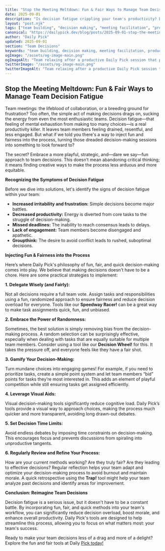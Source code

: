 ```yaml
---
title: "Stop the Meeting Meltdown: Fun & Fair Ways to Manage Team Decision Fatigue"
date: 2025-09-01
description: "Is decision fatigue crippling your team's productivity? Discover fun, fair, and quick methods to make team choices easier, boosting morale and efficiency. Learn how to leverage Daily Pick's tools for a smoother workflow!"
layout: "post.njk"
tags: ["team building", "decision making", "meeting facilitation", "productivity", "agile", "remote work", "workplace culture"]
canonical: "https://dailypick.dev/blog/posts/2025-09-01-stop-the-meeting-meltdown-fun-fair-ways-to-manage-team-decision-fatigue/"
author: "Daily Pick"
updated: 2025-09-01
section: "Team Decisions"
keywords: "team building, decision making, meeting facilitation, productivity, agile, remote work, workplace culture"
ogImage: "/assets/og-image-main.png"
ogImageAlt: "Team relaxing after a productive Daily Pick session that prevented decision fatigue"
twitterImage: "/assets/og-image-main.png"
twitterImageAlt: "Team relaxing after a productive Daily Pick session that prevented decision fatigue"
---
```


## Stop the Meeting Meltdown: Fun & Fair Ways to Manage Team Decision Fatigue

Team meetings: the lifeblood of collaboration, or a breeding ground for frustration?  Too often, the simple act of making decisions drags on, sucking the energy from even the most enthusiastic teams.  Decision fatigue—that feeling of mental exhaustion from making too many choices—is a real productivity killer. It leaves team members feeling drained, resentful, and less engaged. But what if we told you there's a way to inject fun and fairness into the process, turning those dreaded decision-making sessions into something to look forward to?

The secret?  Embrace a more playful, strategic, and—dare we say—fun approach to team decisions. This doesn’t mean abandoning critical thinking; it means finding creative ways to make the process less arduous and more equitable.

**Recognizing the Symptoms of Decision Fatigue**

Before we dive into solutions, let's identify the signs of decision fatigue within your team:

* **Increased irritability and frustration:**  Simple decisions become major battles.
* **Decreased productivity:**  Energy is diverted from core tasks to the struggle of decision-making.
* **Missed deadlines:**  The inability to reach consensus leads to delays.
* **Lack of engagement:** Team members become disengaged and apathetic.
* **Groupthink:**  The desire to avoid conflict leads to rushed, suboptimal decisions.

**Injecting Fun & Fairness into the Process**

Here’s where Daily Pick's philosophy of fun, fair, and quick decision-making comes into play.  We believe that making decisions doesn't have to be a chore. Here are some practical strategies to implement:

**1. Delegate Wisely (and Fairly):**

Not all decisions require a full team vote.  Assign tasks and responsibilities using a fun, randomized approach to ensure fairness and reduce decision overload for everyone.  Tools like our **Speedway Racer!** can be a great way to make task assignments quick, fun, and unbiased.

**2. Embrace the Power of Randomness:**

Sometimes, the best solution is simply removing bias from the decision-making process.  A random selection can be surprisingly effective, especially when dealing with tasks that are equally suitable for multiple team members.  Consider using a tool like our **Decision Wheel!** for this.  It takes the pressure off, and everyone feels like they have a fair shot.

**3. Gamify Your Decision-Making:**

Turn mundane choices into engaging games!  For example, if you need to prioritize tasks, create a simple point system and let team members “bid” points for tasks they’re most interested in.  This adds an element of playful competition while still ensuring tasks get assigned efficiently.

**4. Leverage Visual Aids:**

Visual decision-making tools significantly reduce cognitive load.  Daily Pick’s tools provide a visual way to approach choices, making the process much quicker and more transparent, avoiding long drawn-out debates.

**5. Set Decision Time Limits:**

Avoid endless debates by imposing time constraints on decision-making. This encourages focus and prevents discussions from spiraling into unproductive tangents.


**6. Regularly Review and Refine Your Process:**

How are your current methods working?  Are they truly fair?  Are they leading to effective decisions? Regular reflection helps your team adapt and optimize your decision-making process to avoid burnout and maintain morale.  A quick retrospective using the **Trap!** tool might help your team analyze past decisions and identify areas for improvement.


**Conclusion:  Reimagine Team Decisions**

Decision fatigue is a serious issue, but it doesn't have to be a constant battle. By incorporating fun, fair, and quick methods into your team's workflow, you can significantly reduce decision overload, boost morale, and enhance overall productivity.  Daily Pick's tools are designed to help streamline this process, allowing you to focus on what matters most: your team's success.

Ready to make your team decisions less of a drag and more of a delight? Explore the fun and fair tools at Daily [Pick today!](https://dailypick.dev)
